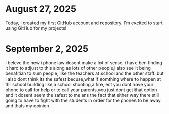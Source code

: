 # August 27, 2025

Today, I created my first GitHub account and repository. I'm excited to start using GitHub for my projects!

# September 2, 2025
i beleve the new i phone law dosent make a lot of sense. i have ben finding it hard to adjust to this along as lots of other people,i also see it being benafitian to sum people, like the teachers at school and the other staff..but i also dont think its the safest becuse,what if somthing where to happen at thr school building like,a school shooting,a fire, ect you dont have your phone to call for help or to call your parents,you just dont get that option and it dosent seem the safest to me ans the fact that either way there still going to have to fight with the students in order for the phones to be away. and thats my opinion. 
